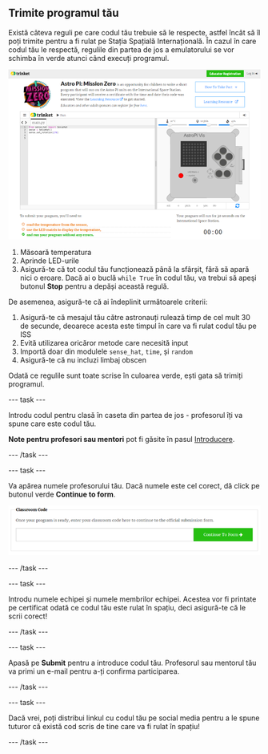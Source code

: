 ## Trimite programul tău

Există câteva reguli pe care codul tău trebuie să le respecte, astfel încât să îl poți trimite pentru a fi rulat pe Stația Spațială Internațională. În cazul în care codul tău le respectă, regulile din partea de jos a emulatorului se vor schimba în verde atunci când execuți programul.

![Validare](images/validation.png)

1. Măsoară temperatura
2. Aprinde LED-urile
3. Asigură-te că tot codul tău funcționează până la sfârșit, fără să apară nici o eroare. Dacă ai o buclă `while True` în codul tău, va trebui să apeşi butonul **Stop** pentru a depăși această regulă.

De asemenea, asigură-te că ai îndeplinit următoarele criterii:

1. Asigură-te că mesajul tău către astronauți rulează timp de cel mult 30 de secunde, deoarece acesta este timpul în care va fi rulat codul tău pe ISS
2. Evită utilizarea oricăror metode care necesită input
3. Importă doar din modulele `sense_hat`, `time`, și `random`
4. Asigură-te că nu incluzi limbaj obscen

Odată ce regulile sunt toate scrise în culoarea verde, ești gata să trimiți programul.

\--- task \---

Introdu codul pentru clasă în caseta din partea de jos - profesorul îți va spune care este codul tău.

**Note pentru profesori sau mentori** pot fi găsite în pasul [Introducere](https://projects.raspberrypi.org/en/projects/astro-pi-mission-zero/1).

\--- /task \---

\--- task \---

Va apărea numele profesorului tău. Dacă numele este cel corect, dă click pe butonul verde **Continue to form**.

![Continuă spre formular](images/continue-to-form.png)

\--- /task \---

\--- task \---

Introdu numele echipei și numele membrilor echipei. Acestea vor fi printate pe certificat odată ce codul tău este rulat în spațiu, deci asigură-te că le scrii corect!

\--- /task \---

\--- task \---

Apasă pe **Submit** pentru a introduce codul tău. Profesorul sau mentorul tău va primi un e-mail pentru a-ți confirma participarea.

\--- /task \---

\--- task \---

Dacă vrei, poți distribui linkul cu codul tău pe social media pentru a le spune tuturor că există cod scris de tine care va fi rulat în spațiu!

\--- /task \---